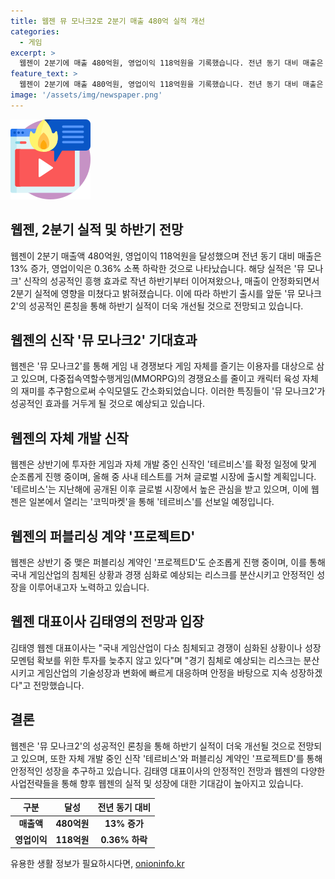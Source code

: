 ```yaml
---
title: 웹젠 뮤 모나크2로 2분기 매출 480억 실적 개선
categories:
  - 게임
excerpt: >
  웹젠이 2분기에 매출 480억원, 영업이익 118억원을 기록했습니다. 전년 동기 대비 매출은 13% 상승했으나 영업이익은 0.36% 감소했습니다. 뮤 모나크의 흥행효과가 약해지며 실적에 영향을 미쳤지만, 뮤 모나크2 출시로 하반기 실적이 개선될 전망입니다. 이 외에도 테르비스와 프로젝트D의 순조로운 진행으로 향후 성장에 대한 기대감이 나타나고 있습니다.
feature_text: >
  웹젠이 2분기에 매출 480억원, 영업이익 118억원을 기록했습니다. 전년 동기 대비 매출은 13% 상승했으나 영업이익은 0.36% 감소했습니다. 뮤 모나크의 흥행효과가 약해지며 실적에 영향을 미쳤지만, 뮤 모나크2 출시로 하반기 실적이 개선될 전망입니다. 이 외에도 테르비스와 프로젝트D의 순조로운 진행으로 향후 성장에 대한 기대감이 나타나고 있습니다.
image: '/assets/img/newspaper.png'
---
```


<p><img src="/assets/img/news.png" alt="rentncar 속보" /></p>

<h2>웹젠, 2분기 실적 및 하반기 전망</h2>

<p data-ke-size="size16">웹젠이 2분기 매출액 480억원, 영업이익 118억원을 달성했으며 전년 동기 대비 매출은 13% 증가, 영업이익은 0.36% 소폭 하락한 것으로 나타났습니다. 해당 실적은 '뮤 모나크' 신작의 성공적인 흥행 효과로 작년 하반기부터 이어져왔으나, 매출이 안정화되면서 2분기 실적에 영향을 미쳤다고 밝혀졌습니다. 이에 따라 하반기 출시를 앞둔 '뮤 모나크2'의 성공적인 론칭을 통해 하반기 실적이 더욱 개선될 것으로 전망되고 있습니다.</p>

<h2 data-ke-size="size26">웹젠의 신작 '뮤 모나크2' 기대효과</h2>

<p data-ke-size="size16">웹젠은 '뮤 모나크2'를 통해 게임 내 경쟁보다 게임 자체를 즐기는 이용자를 대상으로 삼고 있으며, 다중접속역할수행게임(MMORPG)의 경쟁요소를 줄이고 캐릭터 육성 자체의 재미를 추구함으로써 수익모델도 간소화되었습니다. 이러한 특징들이 '뮤 모나크2'가 성공적인 효과를 거두게 될 것으로 예상되고 있습니다.</p>

<h2 data-ke-size="size26">웹젠의 자체 개발 신작</h2>

<p data-ke-size="size16">웹젠은 상반기에 투자한 게임과 자체 개발 중인 신작인 '테르비스'를 확정 일정에 맞게 순조롭게 진행 중이며, 올해 중 사내 테스트를 거쳐 글로벌 시장에 출시할 계획입니다. '테르비스'는 지난해에 공개된 이후 글로벌 시장에서 높은 관심을 받고 있으며, 이에 웹젠은 일본에서 열리는 '코믹마켓'을 통해 '테르비스'를 선보일 예정입니다.</p>

<h2 data-ke-size="size26">웹젠의 퍼블리싱 계약 '프로젝트D'</h2>

<p data-ke-size="size16">웹젠은 상반기 중 맺은 퍼블리싱 계약인 '프로젝트D'도 순조롭게 진행 중이며, 이를 통해 국내 게임산업의 침체된 상황과 경쟁 심화로 예상되는 리스크를 분산시키고 안정적인 성장을 이루어내고자 노력하고 있습니다.</p>

<h2 data-ke-size="size26">웹젠 대표이사 김태영의 전망과 입장</h2>

<p data-ke-size="size16">김태영 웹젠 대표이사는 "국내 게임산업이 다소 침체되고 경쟁이 심화된 상황이나 성장모멘텀 확보를 위한 투자를 늦추지 않고 있다"며 "경기 침체로 예상되는 리스크는 분산시키고 게임산업의 기술성장과 변화에 빠르게 대응하며 안정을 바탕으로 지속 성장하겠다"고 전망했습니다.</p>

<h2 data-ke-size="size26">결론</h2>

<p data-ke-size="size16">웹젠은 '뮤 모나크2'의 성공적인 론칭을 통해 하반기 실적이 더욱 개선될 것으로 전망되고 있으며, 또한 자체 개발 중인 신작 '테르비스'와 퍼블리싱 계약인 '프로젝트D'를 통해 안정적인 성장을 추구하고 있습니다. 김태영 대표이사의 안정적인 전망과 웹젠의 다양한 사업전략들을 통해 향후 웹젠의 실적 및 성장에 대한 기대감이 높아지고 있습니다.</p>

<table>
<thead>
<tr>
<th style="text-align: center;">구분</th>
<th style="text-align: center;">달성</th>
<th style="text-align: center;">전년 동기 대비</th>
</tr>
</thead>
<tbody>
<tr>
<td style="text-align: center; height: 17px;"><b>매출액</b></td>
<td style="text-align: center; height: 17px;"><b>480억원</b></td>
<td style="text-align: center; height: 17px;"><b>13% 증가</b></td>
</tr>
<tr>
<td style="text-align: center; height: 17px;"><b>영업이익</b></td>
<td style="text-align: center; height: 17px;"><b>118억원</b></td>
<td style="text-align: center; height: 17px;"><b>0.36% 하락</b></td>
</tr>
</tbody>
</table>
유용한 생활 정보가 필요하시다면, <a href="https://onioninfo.kr" rel="dofollow">onioninfo.kr</a>


